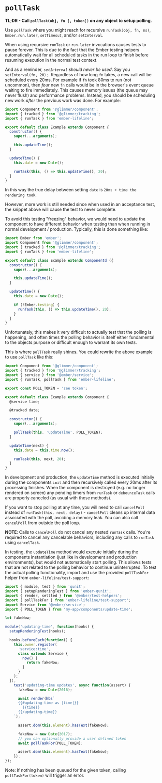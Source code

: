 # `pollTask`

**TL;DR - Call `pollTask(obj, fn [, token])` on any object to setup polling.**

Use `pollTask` where you might reach for recursive `runTask(obj, fn, ms)`, `Ember.run.later`, `setTimeout`, and/or `setInterval`.

When using recursive `runTask` or `run.later` invocations causes tests to pause forever. This is due to the fact
that the Ember testing helpers automatically wait for all scheduled tasks in the run loop to finish before
resuming execution in the normal test context.

And as a reminder, _`setInterval` should never be used_. Say you `setInterval(fn, 20);`.
Regardless of how long `fn` takes, a new call will be scheduled every
20ms. For example if `fn` took 80ms to run (not uncommon), then _four_
new `fn` calls would be in the browser's event queue waiting to fire
immediately. This causes memory issues (the queue may never flush)
and performance problems. Instead, you should be scheduling new work
_after_ the previous work was done. For example:

```js
import Component from '@glimmer/component';
import { tracked } from '@glimmer/tracking';
import { runTask } from 'ember-lifeline';

export default class Example extends Component {
  constructor() {
    super(...arguments);

    this.updateTime();
  }

  updateTime() {
    this.date = new Date();

    runTask(this, () => this.updateTime(), 20);
  }
}
```

In this way the true delay between setting `date` is `20ms + time the rendering took`.

However, more work is still needed since when used in an acceptance test, the
snippet above will cause the test to never complete.

To avoid this testing "freezing" behavior, we would need to update the component
to have different behavior when testing than when running in normal development /
production. Typically, this is done something like:

```js
import Ember from 'ember';
import Component from '@glimmer/component';
import { tracked } from '@glimmer/tracking';
import { runTask } from 'ember-lifeline';

export default class Example extends Componentd ({
  constructor() {
    super(...arguments);

    this.updateTime();
  }

  updateTime() {
    this.date = new Date();

    if (!Ember.testing) {
      runTask(this, () => this.updateTime(), 20);
    }
  }
}
```

Unfortunately, this makes it very difficult to actually test that the
polling is happening, and often times the polling behavior is itself
either fundamental to the objects purpose or difficult enough to warrant
its own tests.

This is where `pollTask` really shines. You could rewrite the above example to use `pollTask`
like this:

```js
import Component from '@glimmer/component';
import { tracked } from '@glimmer/tracking';
import { service } from '@ember/service';
import { runTask, pollTask } from 'ember-lifeline';

export const POLL_TOKEN = 'zee token';

export default class Example extends Component {
  @service time;

  @tracked date;

  constructor() {
    super(...arguments);

    pollTask(this, 'updateTime', POLL_TOKEN);
  }

  updateTime(next) {
    this.date = this.time.now();

    runTask(this, next, 20);
  }
}
```

In development and production, the `updateTime` method is executed initially during the components
`init` and then recursively called every 20ms after its processing finishes. When the component is
destroyed (e.g. no longer rendered on screen) any pending timers from `runTask` or `debounceTask`
calls are properly canceled (as usual with those methods).

If you want to stop polling at any time, you will need to call `cancelPoll`
instead of `runTask(this, next, delay)` - `cancelPoll` cleans up internal data
associated with the poll, avoiding a memory leak. You can also call `cancelPoll`
from outside the poll loop.

**NOTE**: Calls to `cancelPoll` do not cancel any nested `runTask` calls. You're required to cancel any
cancelable behaviors, including any calls to `runTask` using `cancelTask`.

In testing, the `updateTime` method would execute initially during the components instantiation (just like
in development and production environments), but would not automatically start polling. This allows
tests that are not related to the polling behavior to continue uninterrupted. To test the actual polling
functionality, import and use the provided `pollTaskFor` helper from `ember-lifeline/test-support`:

```js
import { module, test } from 'qunit';
import { setupRenderingTest } from 'ember-qunit';
import { render, settled } from '@ember/test-helpers';
import { pollTaskFor } from 'ember-lifeline/test-support';
import Service from '@ember/service';
import { POLL_TOKEN } from 'my-app/components/update-time';

let fakeNow;

module('updating-time', function(hooks) {
  setupRenderingTest(hooks);

  hooks.beforeEach(function() {
    this.owner.register(
      'service:time',
      class extends Service {
        now() {
          return fakeNow;
        }
      }
    );
  }),
    test('updating-time updates', async function(assert) {
      fakeNow = new Date(2016);

      await render(hbs`
      {{#updating-time as |time|}}
        {{time}}
      {{/updating-time}}
    `);

      assert.dom(this.element).hasText(fakeNow);

      fakeNow = new Date(2017);
      // you can optionally provide a user defined token
      await pollTaskFor(POLL_TOKEN);

      assert.dom(this.element).hasText(fakeNow);
    });
});
```

Note: If nothing has been queued for the given token, calling `pollTaskFor(token)` will trigger an error.
